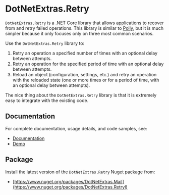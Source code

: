 # DotNetExtras.Retry

`DotNetExtras.Retry` is a .NET Core library that allows applications to recover from and retry failed operations. This library is similar to [Polly](https://github.com/App-vNext/Polly), but it is much simpler because it only focuses only on three most common scenarios.

Use the `DotNetExtras.Retry` library to:

1. Retry an operation a specified number of times with an optional delay between attempts.
1. Retry an operation for the specified period of time with an optional delay between attempts.
1. Reload an object (configuration, settings, etc.) and retry an operation with the reloaded state (one or more times or for a period of time, with an optional delay between attempts).

The nice thing about the `DotNetExtras.Retry` library is that it is extremely easy to integrate with the existing code.

## Documentation
For complete documentation, usage details, and code samples, see:

- [Documentation](https://alekdavis.github.io/dotnet-extras-retry)
- [Demo](https://github.com/alekdavis/dotnet-extras-retry/tree/main/RetryDemo)

## Package
Install the latest version of the `DotNetExtras.Retry` Nuget package from:

- [https://www.nuget.org/packages/DotNetExtras.Mail](https://www.nuget.org/packages/DotNetExtras.Retryl)

